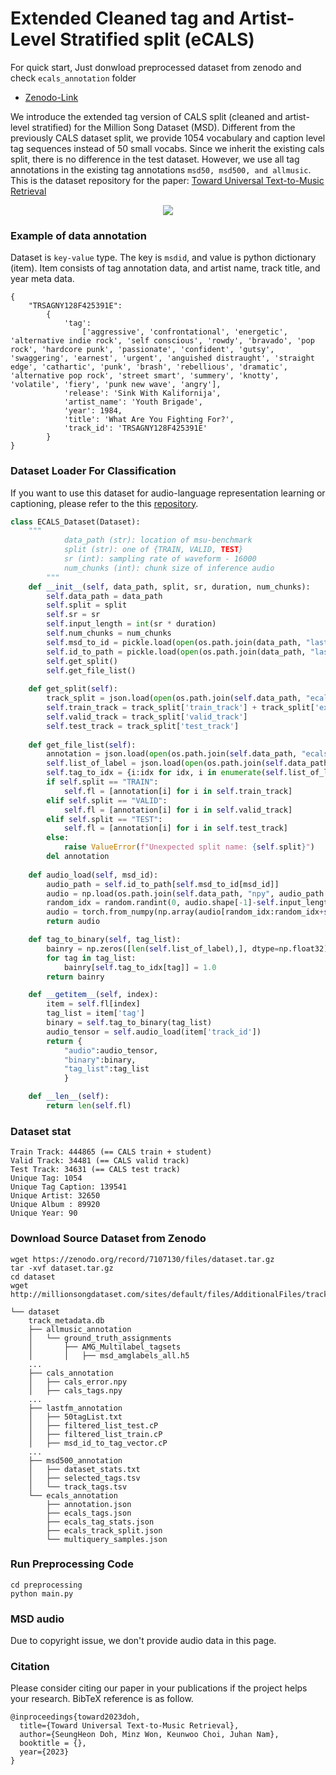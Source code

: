# Extended Cleaned tag and Artist-Level Stratified split (eCALS)

For quick start, Just donwload preprocessed dataset from zenodo and check `ecals_annotation` folder
- [Zenodo-Link](https://zenodo.org/record/7107130)

We introduce the extended tag version of CALS split (cleaned and artist-level stratified) for the Million Song Dataset (MSD). Different from the previously CALS dataset split, we provide 1054 vocabulary and caption level tag sequences instead of 50 small vocabs. Since we inherit the existing cals split, there is no difference in the test dataset. However, we use all tag annotations in the existing tag annotations `msd50, msd500, and allmusic`. This is the dataset repository for the paper: [Toward Universal Text-to-Music Retrieval](https://arxiv.org/abs/2211.14558)

<p align = "center">
    <img src = "https://i.imgur.com/jdYrysT.png">
</p>


### Example of data annotation

Dataset is `key-value` type. The key is `msdid`, and value is python dictionary (item). Item consists of tag annotation data, and artist name, track title, and year meta data.

```
{
    "TRSAGNY128F425391E": 
        {
            'tag': 
                ['aggressive', 'confrontational', 'energetic', 'alternative indie rock', 'self conscious', 'rowdy', 'bravado', 'pop rock', 'hardcore punk', 'passionate', 'confident', 'gutsy', 'swaggering', 'earnest', 'urgent', 'anguished distraught', 'straight edge', 'cathartic', 'punk', 'brash', 'rebellious', 'dramatic', 'alternative pop rock', 'street smart', 'summery', 'knotty', 'volatile', 'fiery', 'punk new wave', 'angry'], 
            'release': 'Sink With Kalifornija', 
            'artist_name': 'Youth Brigade', 
            'year': 1984, 
            'title': 'What Are You Fighting For?', 
            'track_id': 'TRSAGNY128F425391E'
        }
}
```

### Dataset Loader For Classification
If you want to use this dataset for audio-language representation learning or captioning, please refer to the this [repository](https://github.com/SeungHeonDoh/music-text-representation/blob/main/mtr/contrastive/dataset.py).

```python
class ECALS_Dataset(Dataset):
    """
            data_path (str): location of msu-benchmark
            split (str): one of {TRAIN, VALID, TEST}
            sr (int): sampling rate of waveform - 16000
            num_chunks (int): chunk size of inference audio
        """
    def __init__(self, data_path, split, sr, duration, num_chunks):
        self.data_path = data_path
        self.split = split
        self.sr = sr 
        self.input_length = int(sr * duration)
        self.num_chunks = num_chunks
        self.msd_to_id = pickle.load(open(os.path.join(data_path, "lastfm_annotation", "MSD_id_to_7D_id.pkl"), 'rb'))
        self.id_to_path = pickle.load(open(os.path.join(data_path, "lastfm_annotation", "7D_id_to_path.pkl"), 'rb'))
        self.get_split()
        self.get_file_list()
    
    def get_split(self):
        track_split = json.load(open(os.path.join(self.data_path, "ecals_annotation", "ecals_track_split.json"), "r"))
        self.train_track = track_split['train_track'] + track_split['extra_track']
        self.valid_track = track_split['valid_track']
        self.test_track = track_split['test_track']
    
    def get_file_list(self):
        annotation = json.load(open(os.path.join(self.data_path, "ecals_annotation", "annotation.json"), 'r'))
        self.list_of_label = json.load(open(os.path.join(self.data_path, "ecals_annotation", "ecals_tags.json"), 'r'))
        self.tag_to_idx = {i:idx for idx, i in enumerate(self.list_of_label)}
        if self.split == "TRAIN":
            self.fl = [annotation[i] for i in self.train_track]
        elif self.split == "VALID":
            self.fl = [annotation[i] for i in self.valid_track]
        elif self.split == "TEST":
            self.fl = [annotation[i] for i in self.test_track]
        else:
            raise ValueError(f"Unexpected split name: {self.split}")
        del annotation
    
    def audio_load(self, msd_id):
        audio_path = self.id_to_path[self.msd_to_id[msd_id]]
        audio = np.load(os.path.join(self.data_path, "npy", audio_path.replace(".mp3",".npy")), mmap_mode='r')
        random_idx = random.randint(0, audio.shape[-1]-self.input_length)
        audio = torch.from_numpy(np.array(audio[random_idx:random_idx+self.input_length]))
        return audio

    def tag_to_binary(self, tag_list):
        bainry = np.zeros([len(self.list_of_label),], dtype=np.float32)
        for tag in tag_list:
            bainry[self.tag_to_idx[tag]] = 1.0
        return bainry

    def __getitem__(self, index):
        item = self.fl[index]
        tag_list = item['tag']
        binary = self.tag_to_binary(tag_list)
        audio_tensor = self.audio_load(item['track_id'])
        return {
            "audio":audio_tensor, 
            "binary":binary, 
            "tag_list":tag_list
            }

    def __len__(self):
        return len(self.fl)
```

### Dataset stat

```
Train Track: 444865 (== CALS train + student)
Valid Track: 34481 (== CALS valid track) 
Test Track: 34631 (== CALS test track)
Unique Tag: 1054
Unique Tag Caption: 139541
Unique Artist: 32650
Unique Album : 89920
Unique Year: 90
```

### Download Source Dataset from Zenodo

```
wget https://zenodo.org/record/7107130/files/dataset.tar.gz
tar -xvf dataset.tar.gz
cd dataset
wget http://millionsongdataset.com/sites/default/files/AdditionalFiles/track_metadata.db
```


```
└── dataset
    track_metadata.db
    ├── allmusic_annotation
    │   └── ground_truth_assignments
    │       ├── AMG_Multilabel_tagsets
    │       │   ├── msd_amglabels_all.h5
    ...
    ├── cals_annotation
    │   ├── cals_error.npy
    │   ├── cals_tags.npy
    ...
    ├── lastfm_annotation
    │   ├── 50tagList.txt
    │   ├── filtered_list_test.cP
    │   ├── filtered_list_train.cP
    │   ├── msd_id_to_tag_vector.cP
    ...
    ├── msd500_annotation
    │   ├── dataset_stats.txt
    │   ├── selected_tags.tsv
    │   └── track_tags.tsv
    └── ecals_annotation
        ├── annotation.json
        ├── ecals_tags.json
        ├── ecals_tag_stats.json
        ├── ecals_track_split.json
        └── multiquery_samples.json
```

### Run Preprocessing Code
```
cd preprocessing
python main.py
```

### MSD audio
Due to copyright issue, we don't provide audio data in this page.

### Citation
Please consider citing our paper in your publications if the project helps your research. BibTeX reference is as follow.
```
@inproceedings{toward2023doh,
  title={Toward Universal Text-to-Music Retrieval},
  author={SeungHeon Doh, Minz Won, Keunwoo Choi, Juhan Nam},
  booktitle = {},
  year={2023}
}
```
